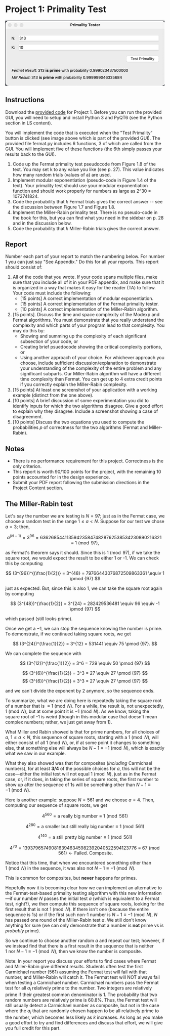 # Project 1: Primality Test

![](Proj1GUI.png)

## Instructions

Download the [provided code](../project1-fermat/project1-fermat.zip/) for Project 1. 
Before you can run the provided GUI, you will need to setup and install Python 3 and PyQT6 (see the Python section in LS content).

You will implement the code that is executed when the "Test Primality" button is clicked (see image above which is part of the provided GUI). The provided file fermat.py includes 6 functions, 3 of which are called from the GUI. You will implement five of these functions (the 6th simply passes your results back to the GUI).
1. Code up the Fermat primality test pseudocode from Figure 1.8 of the text. You may set k to any value you like (see p. 27). This value indicates how many random trials (values of a) are used.
2. Implement modular exponentiation (pseudo-code in Figure 1.4 of the text). Your primality test should use your modular exponentiation function and should work properly for numbers as large as 2^30 = 1073741824.
3. Code the probability that $k$ Fermat trials gives  the correct answer -- see the discussion between Figure 1.7 and Figure 1.8.
4. Implement the Miller-Rabin primality test. There is no pseudo-code in the book for this, but you can find what you need in the sidebar on p. 28 and in the discussion below.
1. Code the probability that $k$ Miller-Rabin trials gives  the correct answer.


## Report
Number each part of your report to match the numbering below.  For number 1 you can just say "See Appendix." Do this for all your reports. This report should consist of: 
1.	All of the code that you wrote. If your code spans multiple files, make sure that you include all of it in your PDF appendix, and make sure that it is organized in a way that makes it easy for the reader (TA) to follow. Your code must include the following:
    - [15 points] A correct implementation of modular exponentiation.
    - [15 points] A correct implementation of the Fermat primality tester.
    - [10 points] A correct implementation of the Miller-Rabin algorithm.
2.	[15 points]. Discuss the time and space complexity of the Modexp and Fermat algorithms. You must demonstrate that you really understand the complexity and which parts of your program lead to that complexity.  You may do this by:
    - Showing and summing up the complexity of each significant subsection of your code, or
    - Creating brief psuedocode showing the critical complexity portions, or
    - Using another approach of your choice. 
For whichever approach you choose, include sufficient discussion/explanation to demonstrate your understanding of the complexity of the entire problem and any significant subparts.  Our Miller-Rabin algorithm will have a different time complexity than Fermat.  You can get up to 4 extra credit points if you correctly explain the Miller-Rabin complexity.
3.	[15 points] At least one screenshot of your application with a working example (distinct from the one above).
4.	[10 points] A brief discussion of some experimentation you did to identify inputs for which the two algorithms disagree. Give a good effort to explain why they disagree. Include a screenshot showing a case of disagreement.
5.	[10 points] Discuss the two equations you used to compute the probabilities $p$ of correctness for the two algorithms (Fermat and Miller-Rabin).

## Notes
- There is no performance requirement for this project. Correctness is the only criterion.
- This report is worth 90/100 points for the project, with the remaining 10 points accounted for in the design experience.
- Submit your PDF report following the submission directions in the Project Content section.



## The Miller-Rabin test

Let's say the number we are testing is $N=97$; just as in the Fermat case, we choose a random test in the range $1 ≤ a < N$. Suppose for our test we chose $a=3$; then, 

$$
a^{(N-1)} = 3^{96} = 6362685441135942358474828762538534230890216321 \equiv 1 \pmod {97}, 
$$

as Fermat's theorem says it should. Since this is $1 \pmod {97}$, if we take the square root, we would expect the result to be either 1 or -1. We can check this by computing 

$$
(3^{96})^{(\frac{1}{2})} = 3^{48} = 79766443076872509863361 \equiv 1 \pmod {97}
$$

just as expected. But, since this is also 1, we can take the square root again by computing 

$$
(3^{48})^{\frac{1}{2}} = 3^{24} = 282429536481 \equiv 96 \equiv -1 \pmod {97}
$$

which passed (still looks prime).

Once we get a $-1$, we can stop the sequence knowing the number is prime.  To demonstrate, if we continued taking square roots, we get 

$$
(3^{24})^{\frac{1}{2}} = 3^{12} = 531441 \equiv 75 \pmod {97}. 
$$

We can complete the sequence with 

$$
(3^{12})^{\frac{1}{2}} = 3^6 = 729 \equiv 50 \pmod {97}
$$

$$
(3^{6})^{\frac{1}{2}} = 3^3 = 27 \equiv 27 \pmod {97}
$$
$$
(3^{6})^{\frac{1}{2}} = 3^3 = 27 \equiv 27 \pmod {97}
$$


and we can't divide the exponent by 2 anymore, so the sequence ends.

To summarize, what we are doing here is repeatedly taking the square root of a number that is $\equiv 1 \pmod N$. 
For a while, the result is, 
not unexpectedly, $1 \pmod N$, but at some point it is $-1 \pmod N$. 
As we know, taking the square root of -1 is weird (though in this modular case that doesn't mean complex numbers; rather, we just get away from 1). 

What Miller and Rabin showed is that for prime numbers, for all choices of $a$, $1 \leq a < N$, this sequence of square roots, starting with a $1 \pmod N$, will either 
consist of all $1 \pmod N$, or, if at some point it changes to something else, that something else will always be $N-1 \equiv -1 \pmod N$, 
which is exactly what we saw in our example. 

What they also showed was that for composites (*including* Carmichael numbers), for 
at least **3/4** of the possible choices for $a$, this will not be the case—either the initial test will not equal 
$1 \pmod N$, just as in the Fermat case, or, if it does, in taking the series of square roots, the first number to show up 
after the sequence of 1s will be something other than $N-1 \equiv -1 \pmod N$.

Here is another example: suppose $N=561$ and we choose $a=4$. Then, computing our sequence of square roots, we get

$$
4^{560} = \text{a really big number}  \equiv 1 \pmod {561} 
$$

$$
4^{280} = \text{a smaller but still really big number}  \equiv 1 \pmod {561}
$$

$$
4^{140} = \text{a still pretty big number}  \equiv 1 \pmod {561}
$$

$$
4^{70} = 1393796574908163946345982392040522594123776 \equiv 67 \pmod {561} \leftarrow \text{Failed. Composite}. 
$$

Notice that this time, that when we encountered something other than $1 \pmod N$ in the sequence, it was also not $N-1 \equiv -1 \pmod N$.

This is common for composites, but **never** happens for primes. 

Hopefully now it is becoming clear how we can implement an
alternative to the Fermat-test-based primality testing
algorithm with this new information—if our number $N$ passes the initial test $a$
(which is equivalent to a Fermat test, right?), we then compute this sequence of square roots, looking for the first result that is not $1 \pmod N$. 
If there isn't one (because the entire sequence is 1s) or if the first such non-1 number is $N-1 \equiv -1 \pmod N$, 
$N$ has passed one round of the Miller-Rabin test $a$. We still don't know anything for sure (we can only demonstrate that a number is **not** prime vs is *probably* prime). 

So we continue to choose another random $a$ and repeat our test; however, if we instead find that there is a first result in the sequence that is neither $1 \: \text{nor} \: N-1 \equiv -1 \pmod N$, then we know the number is composite.

Note: In your report you discuss your efforts to find cases where Fermat and Miller-Rabin give different results.  Students often test the first Carmichael number (561) assuming the Fermat test will fail with that number, and Miller-Rabin will catch it.  The Fermat test will NOT always fail when testing a Carmichael number.  Carmichael numbers pass the Fermat test for all $a_{i}$ relatively prime to the number. Two integers are relatively prime if their greatest common denominator is 1. The probability that two random numbers are relatively prime is 60.8%. Thus, the Fermat test will still usually detect a Carmichael number as composite, but not in the case where the $a_{i}$ that are randomly chosen happen to be all relatively prime to the number, which becomes less likely as *k* increases.  As long as you make a good effort to try and find differences and discuss that effort, we will give you full credit for this part.
